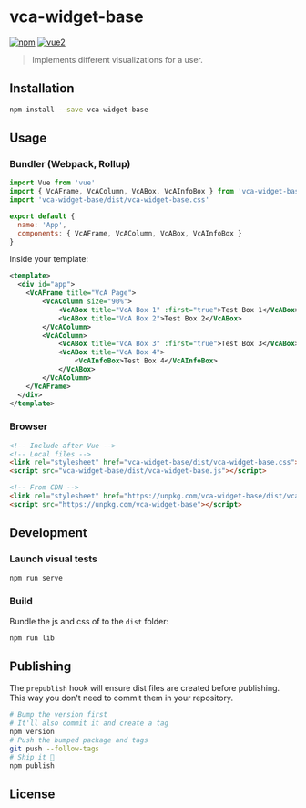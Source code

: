 # vca-widget-base

[![npm](https://img.shields.io/npm/v/vca-widget-user.svg)](https://www.npmjs.com/package/vca-widget-base) [![vue2](https://img.shields.io/badge/vue-2.x-brightgreen.svg)](https://vuejs.org/)

> Implements different visualizations for a user.

## Installation

```bash
npm install --save vca-widget-base
```

## Usage

### Bundler (Webpack, Rollup)

```js
import Vue from 'vue'
import { VcAFrame, VcAColumn, VcABox, VcAInfoBox } from 'vca-widget-base'
import 'vca-widget-base/dist/vca-widget-base.css'

export default {
  name: 'App',
  components: { VcAFrame, VcAColumn, VcABox, VcAInfoBox }
}

```

Inside your template:
```xml
<template>
  <div id="app">
    <VcAFrame title="VcA Page">
        <VcAColumn size="90%">
            <VcABox title="VcA Box 1" :first="true">Test Box 1</VcABox>
            <VcABox title="VcA Box 2">Test Box 2</VcABox>
        </VcAColumn>
        <VcAColumn>
            <VcABox title="VcA Box 3" :first="true">Test Box 3</VcABox>
            <VcABox title="VcA Box 4">
                <VcAInfoBox>Test Box 4</VcAInfoBox>
            </VcABox>
        </VcAColumn>
    </VcAFrame>
  </div>
</template>
```

### Browser

```html
<!-- Include after Vue -->
<!-- Local files -->
<link rel="stylesheet" href="vca-widget-base/dist/vca-widget-base.css"></link>
<script src="vca-widget-base/dist/vca-widget-base.js"></script>

<!-- From CDN -->
<link rel="stylesheet" href="https://unpkg.com/vca-widget-base/dist/vca-widget-base.css"></link>
<script src="https://unpkg.com/vca-widget-base"></script>
```

## Development

### Launch visual tests

```bash
npm run serve
```

### Build

Bundle the js and css of to the `dist` folder:

```bash
npm run lib
```


## Publishing

The `prepublish` hook will ensure dist files are created before publishing. This
way you don't need to commit them in your repository.

```bash
# Bump the version first
# It'll also commit it and create a tag
npm version
# Push the bumped package and tags
git push --follow-tags
# Ship it 🚀
npm publish
```

## License
